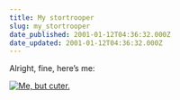 ```yaml
---
title: My stortrooper
slug: my_stortrooper
date_published: 2001-01-12T04:36:32.000Z
date_updated: 2001-01-12T04:36:32.000Z
---
```


Alright, fine, here’s me:

[![Me, but cuter.](images/mestor.gif)](http://www.stor.co.uk/troopers.php)
